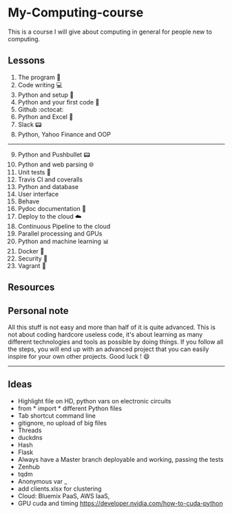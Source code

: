 # My-Computing-course
This is a course I will give about computing in general for 
people new to computing. 

## Lessons
1. The program :floppy_disk:
2. Code writing :computer:
3. Python and setup :snake:
4. Python and your first code :page_with_curl:
5. Github :octocat:
6. Python and Excel :green_book:
7. Slack :pager:
8. Python, Yahoo Finance and OOP

***

9. Python and Pushbullet :pager:
10. Python and web parsing :globe_with_meridians:
11. Unit tests :construction:
12. Travis CI and coveralls
13. Python and database
14. User interface
15. Behave
16. Pydoc documentation :book:
17. Deploy to the cloud :cloud:
18. Continuous Pipeline to the cloud
19. Parallel processing and GPUs
20. Python and machine learning :bar_chart:
21. Docker :whale:
22. Security :closed_lock_with_key:
23. Vagrant :crystal_ball:

## Resources

## Personal note
All this stuff is not easy and more than half of it is quite advanced.
This is not about coding hardcore useless code, it's about learning 
as many different technologies and tools as possible by doing things.
If you follow all the steps, you will end up with an advanced project that 
you can easily inspire for your own other projects. Good luck ! :smile:

***

## Ideas
- Highlight file on HD, python vars on electronic circuits
- from * import * different Python files
- Tab shortcut command line
- gitignore, no upload of big files
- Threads
- duckdns
- Hash
- Flask
- Always have a Master branch deployable and working, passing the tests
- Zenhub
- tqdm
- Anonymous var _
- add clients.xlsx for clustering
- Cloud: Bluemix PaaS, AWS IaaS,
- GPU cuda and timing https://developer.nvidia.com/how-to-cuda-python